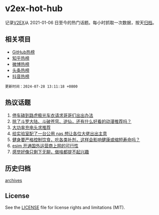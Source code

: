 # v2ex-hot-hub

 记录[V2EX](https://www.v2ex.com/)从 2021-01-06 日至今的热门话题。每小时抓取一次数据，按天[归档](archives)。
 
 ## 相关项目

- [GitHub热榜](https://github.com/lonnyzhang423/github-hot-hub)
- [知乎热榜](https://github.com/lonnyzhang423/zhihu-hot-hub)
- [微博热榜](https://github.com/lonnyzhang423/weibo-hot-hub)
- [头条热榜](https://github.com/lonnyzhang423/toutiao-hot-hub)
- [抖音热榜](https://github.com/lonnyzhang423/douyin-hot-hub)


 `更新时间：2024-07-28 13:11:18 +0800`

## 热议话题

1. [停车磕到路虎极光车衣请求哥哥们出出办法](https://www.v2ex.com/t/1060535)
1. [除了斗罗大陆、斗破苍穹、逆仙，还有什么好看的动漫推荐吗？](https://www.v2ex.com/t/1060606)
1. [大功率充电头求推荐](https://www.v2ex.com/t/1060510)
1. [给实验室配了一台公用 nas 想让各位大佬出出主意](https://www.v2ex.com/t/1060574)
1. [健身要严格控制饮食，吃各类补剂，这样会影响健康或缩短寿命吗？](https://www.v2ex.com/t/1060517)
1. [esim 开通国外运营商上网的可行性](https://www.v2ex.com/t/1060505)
1. [感觉好像只剩下无聊，做啥都提不起兴趣](https://www.v2ex.com/t/1060527)

## 历史归档

[archives](archives)

## License

See the [LICENSE](LICENSE) file for license rights and limitations (MIT).
